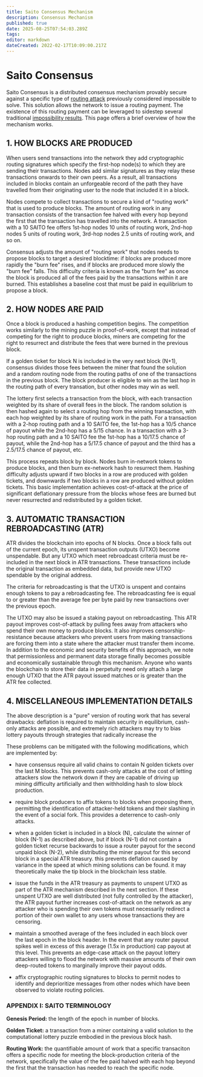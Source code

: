 ```yaml
---
title: Saito Consensus Mechanism
description: Consensus Mechanism
published: true
date: 2025-08-25T07:54:03.289Z
tags: 
editor: markdown
dateCreated: 2022-02-17T10:09:00.217Z
---
```


# Saito Consensus

Saito Consensus is a distributed consensus mechanism provably secure against a specific type of [routing attack](/consensus/sybil-attacks) previously considered impossible to solve. This solution allows the network to issue a routing payment. The existence of this routing payment can be leveraged to sidestep several traditional [impossibility results](/consensus/impossibility-results). This page offers a brief overview of how the mechanism works.

## 1. HOW BLOCKS ARE PRODUCED

When users send transactions into the network they add cryptographic routing signatures which specify the first-hop node(s) to which they are sending their transactions. Nodes add similar signatures as they relay these transactions onwards to their own peers. As a result, all transactions included in blocks contain an unforgeable record of the path they have travelled from their originating user to the node that included it in a block.

Nodes compete to collect transactions to secure a kind of "routing work" that is used to produce blocks. The amount of routing work in any transaction consists of the transaction fee halved with every hop beyond the first that the transaction has travelled into the network. A transaction with a 10 SAITO fee offers 1st-hop nodes 10 units of routing work, 2nd-hop nodes 5 units of routing work, 3rd-hop nodes 2.5 units of routing work, and so on.

Consensus adjusts the amount of "routing work" that nodes needs to propose blocks to target a desired blocktime: if blocks are produced more rapidly the "burn fee" rises, and if blocks are produced more slowly the "burn fee" falls. This difficulty criteria is known as the "burn fee" as once the block is produced all of the fees paid by the transactions within it are burned. This establishes a baseline cost that must be paid in equilibrium to propose a block.

## 2. HOW NODES ARE PAID

Once a block is produced a hashing competition begins. The competition works similarly to the mining puzzle in proof-of-work, except that instead of competing for the right to produce blocks, miners are competing for the right to resurrect and distribute the fees that were burned in the previous block.

If a golden ticket for block N is included in the very next block (N+1), consensus divides those fees between the miner that found the solution and a random routing node from the routing paths of one of the transactions in the previous block. The block producer is eligible to win as the last hop in the routing path of every transation, but other nodes may win as well.

The lottery first selects a transaction from the block, with each transaction weighted by its share of overall fees in the block. The random solution is then hashed again to select a routing hop from the winning transaction, with each hop weighted by its share of routing work in the path. For a transaction with a 2-hop routing path and a 10 SAITO fee, the 1st-hop has a 10/5 chance of payout while the 2nd-hop has a 5/15 chance. In a transaction with a 3-hop routing path and a 10 SAITO fee the 1st-hop has a 10/17.5 chance of payout, while the 2nd-hop has a 5/17.5 chance of payout and the third has a 2.5/17.5 chance of payout, etc.

This process repeats block by block. Nodes burn in-network tokens to produce blocks, and then burn ex-network hash to resurrect them. Hashing difficulty adjusts upward if two blocks in a row are produced with golden tickets, and downwards if two blocks in a row are produced without golden tickets. This basic implementation achieves cost-of-attack at the price of significant deflationary pressure from the blocks whose fees are burned but never resurrected and redistributed by a golden ticket.

## 3. AUTOMATIC TRANSACTION REBROADCASTING (ATR)

ATR divides the blockchain into epochs of N blocks. Once a block falls out of the current epoch, its unspent transaction outputs (UTXO) become unspendable. But any UTXO which meet rebroadcast criteria must be re-included in the next block in ATR transactions. These transactions include the original transaction as embedded data, but provide new UTXO spendable by the original address.

The criteria for rebroadcasting is that the UTXO is unspent and contains enough tokens to pay a rebroadcasting fee. The rebroadcasting fee is equal to or greater than the average fee per byte paid by new transactions over the previous epoch.

The UTXO may also be issued a staking payout on rebroadcasting. This ATR payout improves cost-of-attack by pulling fees away from attackers who spend their own money to produce blocks. It also improves censorship-resistance because attackers who prevent users from making transactions are forcing them into a state where the attacker must transfer them income. In addition to the economic and security benefits of this approach, we note that permissionless and permanent data storage finally becomes possible and economically sustainable through this mechanism. Anyone who wants the blockchain to store their data in perpetuity need only attach a large enough UTXO that the ATR payout issued matches or is greater than the ATR fee collected.

## 4. MISCELLANEOUS IMPLEMENTATION DETAILS

The above description is a "pure" version of routing work that has several drawbacks: deflation is required to maintain security in equilibrium, cash-only attacks are possible, and extremely rich attackers may try to bias lottery payouts through strategies that radically increase the 

These problems can be mitigated with the following modifications, which are implemented by:

* have consensus require all valid chains to contain N golden tickets over the last M blocks. This prevents cash-only attacks at the cost of letting attackers slow the network down if they are capable of driving up mining difficulty artificially and then withholding hash to slow block production.

* require block producers to affix tokens to blocks when proposing them, permitting the identification of attacker-held tokens and their slashing in the event of a social fork. This provides a deterrence to cash-only attacks.

* when a golden ticket is included in a block (N), calculate the winner of block (N-1) as described above, but if block (N-1) did not contain a golden ticket recurse backwards to issue a router payout for the second unpaid block (N-2), while distributing the miner payout for this second block in a special ATR treasury. this prevents deflation caused by variance in the speed at which mining solutions can be found. it may theoretically make the tip block in the blockchain less stable.

* issue the funds in the ATR treasury as payments to unspent UTXO as part of the ATR mechanism described in the next section. If these unspent UTXO are well distributed (not fully controlled by the attacker), the ATR payout further increases cost-of-attack on the network as any attacker who is spending their own tokens must necessarily redirect a portion of their own wallet to any users whose transactions they are censoring.

* maintain a smoothed average of the fees included in each block over the last epoch in the block header. In the event that any router payout spikes well in excess of this average (1.5x in production) cap payout at this level. This prevents an edge-case attack on the payout lottery attackers willing to flood the network with massive amounts of their own deep-routed tokens to marginally improve their payout odds.

* affix cryptographic routing signatures to blocks to permit nodes to identify and deprioritize messages from other nodes which have been observed to violate routing policies.


### APPENDIX I: SAITO TERMINOLOGY

**Genesis Period:** the length of the epoch in number of blocks.

**Golden Ticket:** a transaction from a miner containing a valid solution to the computational lottery puzzle embodied in the previous block hash.

**Routing Work:** the quantifiable amount of work that a specific transaciton offers a specific node for meeting the block-production criteria of the network, specifically the value of the fee paid halved with each hop beyond the first that the transaction has needed to reach the specific node.


